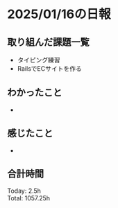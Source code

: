 # 2025/01/16の日報
## 取り組んだ課題一覧
* タイピング練習
*  RailsでECサイトを作る
## わかったこと
* 
## 感じたこと
* 
## 合計時間 
Today: 2.5h<br>
Total: 1057.25h
